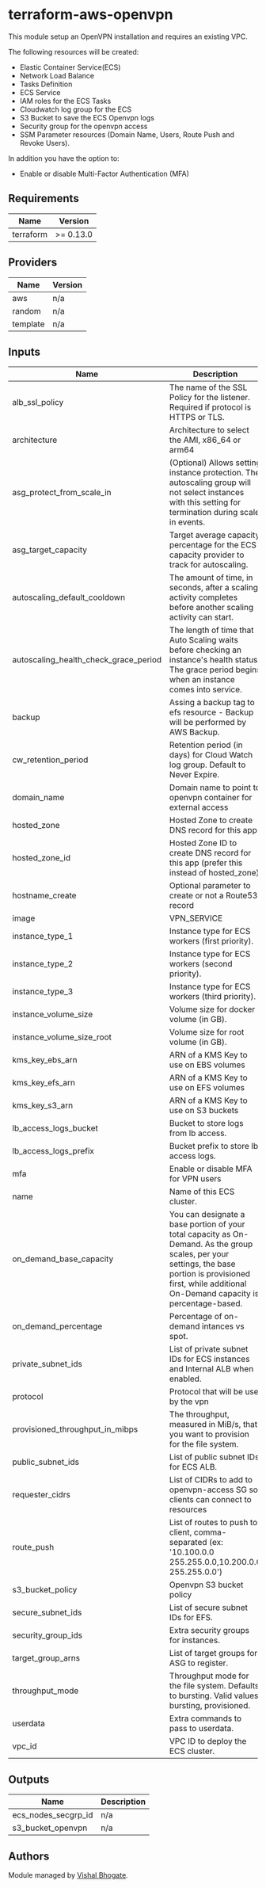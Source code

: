 # terraform-aws-openvpn

This module setup an OpenVPN installation and requires an existing VPC.

The following resources will be created:

 - Elastic Container Service(ECS) 
 - Network Load Balance
 - Tasks Definition
 - ECS Service
 - IAM roles for the ECS Tasks
 - Cloudwatch log group for the ECS
 - S3 Bucket to save the ECS Openvpn logs
 - Security group for the openvpn access
 - SSM Parameter resources (Domain Name, Users, Route Push and Revoke Users).

 In addition you have the option to:
 - Enable or disable Multi-Factor Authentication (MFA) 

<!--- BEGIN_TF_DOCS --->

## Requirements

| Name | Version |
|------|---------|
| terraform | >= 0.13.0 |

## Providers

| Name | Version |
|------|---------|
| aws | n/a |
| random | n/a |
| template | n/a |

## Inputs

| Name | Description | Type | Default | Required |
|------|-------------|------|---------|:--------:|
| alb\_ssl\_policy | The name of the SSL Policy for the listener. Required if protocol is HTTPS or TLS. | `string` | `"ELBSecurityPolicy-2016-08"` | no |
| architecture | Architecture to select the AMI, x86\_64 or arm64 | `string` | `"x86_64"` | no |
| asg\_protect\_from\_scale\_in | (Optional) Allows setting instance protection. The autoscaling group will not select instances with this setting for termination during scale in events. | `bool` | `false` | no |
| asg\_target\_capacity | Target average capacity percentage for the ECS capacity provider to track for autoscaling. | `number` | `70` | no |
| autoscaling\_default\_cooldown | The amount of time, in seconds, after a scaling activity completes before another scaling activity can start. | `number` | `300` | no |
| autoscaling\_health\_check\_grace\_period | The length of time that Auto Scaling waits before checking an instance's health status. The grace period begins when an instance comes into service. | `number` | `300` | no |
| backup | Assing a backup tag to efs resource - Backup will be performed by AWS Backup. | `string` | `"true"` | no |
| cw\_retention\_period | Retention period (in days) for Cloud Watch log group. Default to Never Expire. | `number` | `0` | no |
| domain\_name | Domain name to point to openvpn container for external access | `string` | `"vpn.address"` | no |
| hosted\_zone | Hosted Zone to create DNS record for this app | `string` | `""` | no |
| hosted\_zone\_id | Hosted Zone ID to create DNS record for this app (prefer this instead of hosted\_zone) | `string` | `""` | no |
| hostname\_create | Optional parameter to create or not a Route53 record | `string` | `"true"` | no |
| image | VPN\_SERVICE | `string` | `"learnawstechclub/openvpn:2.4.0"` | no |
| instance\_type\_1 | Instance type for ECS workers (first priority). | `any` | n/a | yes |
| instance\_type\_2 | Instance type for ECS workers (second priority). | `any` | n/a | yes |
| instance\_type\_3 | Instance type for ECS workers (third priority). | `any` | n/a | yes |
| instance\_volume\_size | Volume size for docker volume (in GB). | `number` | `30` | no |
| instance\_volume\_size\_root | Volume size for root volume (in GB). | `number` | `16` | no |
| kms\_key\_ebs\_arn | ARN of a KMS Key to use on EBS volumes | `string` | `""` | no |
| kms\_key\_efs\_arn | ARN of a KMS Key to use on EFS volumes | `string` | `""` | no |
| kms\_key\_s3\_arn | ARN of a KMS Key to use on S3 buckets | `string` | `""` | no |
| lb\_access\_logs\_bucket | Bucket to store logs from lb access. | `string` | `""` | no |
| lb\_access\_logs\_prefix | Bucket prefix to store lb access logs. | `string` | `""` | no |
| mfa | Enable or disable MFA for VPN users | `string` | `"false"` | no |
| name | Name of this ECS cluster. | `any` | n/a | yes |
| on\_demand\_base\_capacity | You can designate a base portion of your total capacity as On-Demand. As the group scales, per your settings, the base portion is provisioned first, while additional On-Demand capacity is percentage-based. | `number` | `0` | no |
| on\_demand\_percentage | Percentage of on-demand intances vs spot. | `number` | `0` | no |
| private\_subnet\_ids | List of private subnet IDs for ECS instances and Internal ALB when enabled. | `list(string)` | n/a | yes |
| protocol | Protocol that will be use by the vpn | `string` | `"tcp"` | no |
| provisioned\_throughput\_in\_mibps | The throughput, measured in MiB/s, that you want to provision for the file system. | `number` | `0` | no |
| public\_subnet\_ids | List of public subnet IDs for ECS ALB. | `list(string)` | n/a | yes |
| requester\_cidrs | List of CIDRs to add to openvpn-access SG so clients can connect to resources | `list(string)` | `[]` | no |
| route\_push | List of routes to push to client, comma-separated (ex: '10.100.0.0 255.255.0.0,10.200.0.0 255.255.0.0') | `string` | `""` | no |
| s3\_bucket\_policy | Openvpn S3 bucket policy | `string` | `""` | no |
| secure\_subnet\_ids | List of secure subnet IDs for EFS. | `list(string)` | n/a | yes |
| security\_group\_ids | Extra security groups for instances. | `list(string)` | `[]` | no |
| target\_group\_arns | List of target groups for ASG to register. | `list(string)` | `[]` | no |
| throughput\_mode | Throughput mode for the file system. Defaults to bursting. Valid values: bursting, provisioned. | `string` | `"bursting"` | no |
| userdata | Extra commands to pass to userdata. | `string` | `""` | no |
| vpc\_id | VPC ID to deploy the ECS cluster. | `any` | n/a | yes |

## Outputs

| Name | Description |
|------|-------------|
| ecs\_nodes\_secgrp\_id | n/a |
| s3\_bucket\_openvpn | n/a |

<!--- END_TF_DOCS --->

## Authors

Module managed by [Vishal Bhogate](https://github.com/vishalbhogate).
